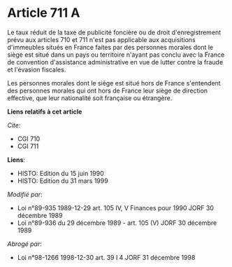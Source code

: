 # Article 711 A

Le taux réduit de la taxe de publicité foncière ou de droit d'enregistrement prévu aux articles 710 et 711 n'est pas
applicable aux acquisitions d'immeubles situés en France faites par des personnes morales dont le siège est situé dans un
pays ou territoire n'ayant pas conclu avec la France de convention d'assistance administrative en vue de lutter contre la
fraude et l'évasion fiscales.

Les personnes morales dont le siège est situé hors de France s'entendent des personnes morales qui ont hors de France leur
siège de direction effective, que leur nationalité soit française ou étrangère.

**Liens relatifs à cet article**

_Cite_:

  - CGI 710
  - CGI 711

**Liens**:

  - HISTO: Edition du 15 juin 1990
  - HISTO: Edition du 31 mars 1999

_Modifié par_:

  - Loi n°89-935 1989-12-29 art. 105 IV, V Finances pour 1990 JORF 30 décembre 1989
  - Loi n°89-936 du 29 décembre 1989 - art. 105 (V) JORF 30 décembre 1989

_Abrogé par_:

  - Loi n°98-1266 1998-12-30 art. 39 I 4 JORF 31 décembre 1998
